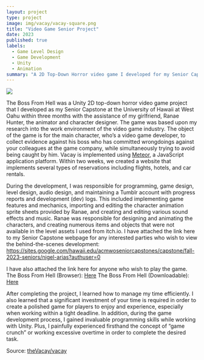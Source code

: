 ```yaml
---
layout: project
type: project
image: img/vacay/vacay-square.png
title: "Video Game Senior Project"
date: 2023
published: true
labels:
  - Game Level Design
  - Game Development
  - Unity
  - Animation
summary: "A 2D Top-Down Horror video game I developed for my Senior Capstone."
---
```


<img class="img-fluid" src="../img/vacay/vacay-home-page.png">

The Boss From Hell was a Unity 2D top-down horror video game project that I developed as my Senior Capstone at the University of Hawaii at West Oahu within three months with the assistance of my girlfriend, Ranae Hunter, the animator and character designer. The game was based upon my research into the work environment of the video game industry. The object of the game is for the main character, who’s a video game developer, to collect evidence against his boss who has committed wrongdoings against your colleagues at the game company, while simultaneously trying to avoid being caught by him.
Vacay is implemented using [Meteor](http://meteor.com), a JavaScript application platform. Within two weeks, we created a website that implements several types of reservations including flights, hotels, and car rentals.

During the development, I was responsible for programming, game design, level design, audio design, and maintaining a Tumblr account with progress reports and development (dev) logs. This included implementing game features and mechanics, importing and editing the character animation sprite sheets provided by Ranae, and creating and editing various sound effects and music. Ranae was responsible for designing and animating the characters, and creating numerous items and objects that were not available in the level assets I used from itch.io. I have attached the link here to my Senior Capstone webpage for any interested parties who wish to view the behind-the-scenes development:  https://sites.google.com/hawaii.edu/acmwoseniorcapstones/capstone/fall-2023-seniors/nigel-arias?authuser=0

I have also attached the link here for anyone who wish to play the game. 
The Boss From Hell (Browser): <a href="https://nigelarias.itch.io/the-boss-from-hell-web-version">Here</a>
The Boss From Hell (Downloadable): <a href="https://nigelarias.itch.io/the-boss-from-hell">Here</a>


After completing the project, I learned how to manage my time efficiently. I also learned  that a significant investment of your time is required in order to create a polished game for players to enjoy and experience, especially when working within a tight deadline. In addition, during the game development process, I gained invaluable programming skills while working with Unity. Plus, I painfully experienced firsthand the concept of “game crunch” or working excessive overtime in order to complete the desired task.


 
Source: <a href="https://github.com/theVacay/vacay">theVacay/vacay</a>
